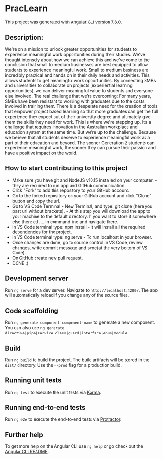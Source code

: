 # PracLearn

This project was generated with [Angular CLI](https://GitHub.com/angular/angular-cli) version 7.3.0.

## Description: 
We're on a mission to unlock greater opportunities for students to experience meaningful work opportunities during their studies. We’ve thought intensely about how we can achieve this and we’ve come to the conclusion that small to medium businesses are best equipped to allow students to experience meaningful work.
Small to medium business are incredibly practical and hands on in their daily needs and activities. This allows students to get meaningful work opportunities.
By connecting SMBs and universities to collaborate on projects (experiential learning opportunities), we can deliver meaningful value to students and everyone else involved.
The real challenge that we’re overcoming: For many years, SMBs have been resistant to working with graduates due to the costs involved in training them. There is a desperate need for the creation of tools that empower project based learning so that more graduates can get the full experience they expect out of their university degree and ultimately give them the skills they need for work.
This is where we're stepping up. It’s a challenge that requires innovation in the Australian workplace and education system at the same time. But we’re up to the challenge. Because we believe that all students deserve to experience meaningful work as a part of their education and beyond.
The sooner Generation Z students can experience meaningful work, the sooner they can pursue their passion and have a positive impact on the world.

## How to start contributing to this project
- Make sure you have git and NodeJS v10.15 installed on your computer. - they are required to run app and GitHub communication.
- Click "Fork" to add this repository to your GitHub account.
- Go to the forked repository on your GitHub account and click "Clone" button and copy the url.
- Go to VS Code Terminal - New Terminal, and type: git clone (here you past url without brackets). - At this step you will download the app to your machine to the default directory. If you want to store it somewhere else then: cd .... in command line and navigate there.
- in VS Code terminal type: npm install - It will install all the required dependencies for the project.
- in VS Code terminal type: ng serve - To run localhost in your browser.
- Once changes are done, go to source control in VS Code, review changes, write commit message and sync(at the very bottom of VS Code).
- On GitHub create new pull request.
- DONE :)

## Development server

Run `ng serve` for a dev server. Navigate to `http://localhost:4200/`. The app will automatically reload if you change any of the source files.

## Code scaffolding

Run `ng generate component component-name` to generate a new component. You can also use `ng generate directive|pipe|service|class|guard|interface|enum|module`.

## Build

Run `ng build` to build the project. The build artifacts will be stored in the `dist/` directory. Use the `--prod` flag for a production build.

## Running unit tests

Run `ng test` to execute the unit tests via [Karma](https://karma-runner.GitHub.io).

## Running end-to-end tests

Run `ng e2e` to execute the end-to-end tests via [Protractor](http://www.protractortest.org/).

## Further help

To get more help on the Angular CLI use `ng help` or go check out the [Angular CLI README](https://GitHub.com/angular/angular-cli/blob/master/README.md).

